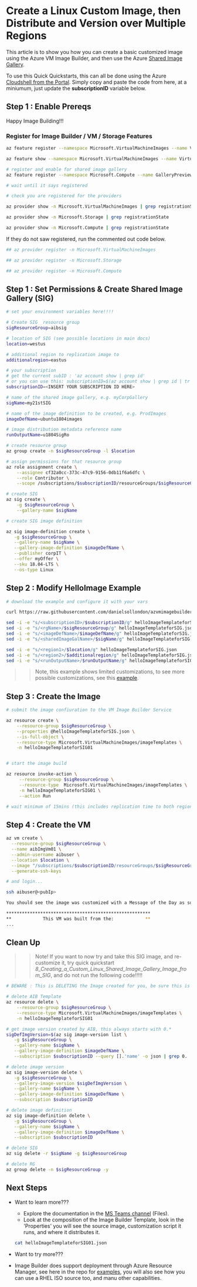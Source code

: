 # Create a Linux Custom Image, then Distribute and Version over Multiple Regions

This article is to show you how you can create a basic customized image using the Azure VM Image Builder, and then use the Azure [Shared Image Gallery](https://docs.microsoft.com/en-us/azure/virtual-machines/windows/shared-image-galleries).

To use this Quick Quickstarts, this can all be done using the Azure [Cloudshell from the Portal](https://azure.microsoft.com/en-us/features/cloud-shell/). Simply copy and paste the code from here, at a miniumum, just update the **subscriptionID** variable below.

## Step 1 : Enable Prereqs

Happy Image Building!!!

### Register for Image Builder / VM / Storage Features
```bash
az feature register --namespace Microsoft.VirtualMachineImages --name VirtualMachineTemplatePreview

az feature show --namespace Microsoft.VirtualMachineImages --name VirtualMachineTemplatePreview | grep state

# register and enable for shared image gallery
az feature register --namespace Microsoft.Compute --name GalleryPreview

# wait until it says registered

# check you are registered for the providers

az provider show -n Microsoft.VirtualMachineImages | grep registrationState

az provider show -n Microsoft.Storage | grep registrationState

az provider show -n Microsoft.Compute | grep registrationState
```

If they do not saw registered, run the commented out code below.
```bash
## az provider register -n Microsoft.VirtualMachineImages

## az provider register -n Microsoft.Storage

## az provider register -n Microsoft.Compute

```

## Step 1 : Set Permissions & Create Shared Image Gallery (SIG)

```bash
# set your environment variables here!!!!

# Create SIG  resource group
sigResourceGroup=aibsig

# location of SIG (see possible locations in main docs)
location=westus

# additional region to replication image to
additionalregion=eastus

# your subscription
# get the current subID : 'az account show | grep id'
# or you can use this: subscriptionID=$(az account show | grep id | tr -d '",' | cut -c7-)
subscriptionID=<INSERT YOUR SUBSCRIPTION ID HERE>

# name of the shared image gallery, e.g. myCorpGallery
sigName=my21stSIG

# name of the image definition to be created, e.g. ProdImages
imageDefName=ubuntu1804images

# image distribution metadata reference name
runOutputName=u1804SigRo

# create resource group
az group create -n $sigResourceGroup -l $location

# assign permissions for that resource group
az role assignment create \
    --assignee cf32a0cc-373c-47c9-9156-0db11f6a6dfc \
    --role Contributor \
    --scope /subscriptions/$subscriptionID/resourceGroups/$sigResourceGroup

# create SIG
az sig create \
    -g $sigResourceGroup \
    --gallery-name $sigName

# create SIG image definition

az sig image-definition create \
   -g $sigResourceGroup \
   --gallery-name $sigName \
   --gallery-image-definition $imageDefName \
   --publisher corpIT \
   --offer myOffer \
   --sku 18.04-LTS \
   --os-type Linux

```


## Step 2 : Modify HelloImage Example

```bash
# download the example and configure it with your vars

curl https://raw.githubusercontent.com/danielsollondon/azvmimagebuilder/master/quickquickstarts/1_Creating_a_Custom_Linux_Shared_Image_Gallery_Image/helloImageTemplateforSIG.json -o helloImageTemplateforSIG.json

sed -i -e "s/<subscriptionID>/$subscriptionID/g" helloImageTemplateforSIG.json
sed -i -e "s/<rgName>/$sigResourceGroup/g" helloImageTemplateforSIG.json
sed -i -e "s/<imageDefName>/$imageDefName/g" helloImageTemplateforSIG.json
sed -i -e "s/<sharedImageGalName>/$sigName/g" helloImageTemplateforSIG.json

sed -i -e "s/<region1>/$location/g" helloImageTemplateforSIG.json
sed -i -e "s/<region2>/$additionalregion/g" helloImageTemplateforSIG.json
sed -i -e "s/<runOutputName>/$runOutputName/g" helloImageTemplateforSIG.json

```
>> Note, this example shows limited customizations, to see more possible customizations, see this [example](./0_Creating_a_Custom_Linux_Managed_Image).

## Step 3 : Create the Image

```bash
# submit the image confiuration to the VM Image Builder Service

az resource create \
    --resource-group $sigResourceGroup \
    --properties @helloImageTemplateforSIG.json \
    --is-full-object \
    --resource-type Microsoft.VirtualMachineImages/imageTemplates \
    -n helloImageTemplateforSIG01


# start the image build

az resource invoke-action \
     --resource-group $sigResourceGroup \
     --resource-type  Microsoft.VirtualMachineImages/imageTemplates \
     -n helloImageTemplateforSIG01 \
     --action Run 

# wait minimum of 15mins (this includes replication time to both regions)
```


## Step 4 : Create the VM

```bash
az vm create \
  --resource-group $sigResourceGroup \
  --name aibImgVm01 \
  --admin-username aibuser \
  --location $location \
  --image "/subscriptions/$subscriptionID/resourceGroups/$sigResourceGroup/providers/Microsoft.Compute/galleries/$sigName/images/$imageDefName/versions/latest" \
  --generate-ssh-keys

# and login...

ssh aibuser@<pubIp>

You should see the image was customized with a Message of the Day as soon as your SSH connection is established!

*******************************************************
**            This VM was built from the:            **
...

```

## Clean Up
>>Note! If you want to now try and take this SIG image, and re-customize it, try quick quickstart *8_Creating_a_Custom_Linux_Shared_Image_Gallery_Image_from_SIG*, and do not run the following code!!!!!

```bash
# BEWARE : This is DELETING the Image created for you, be sure this is what you want!!!

# delete AIB Template
az resource delete \
    --resource-group $sigResourceGroup \
    --resource-type Microsoft.VirtualMachineImages/imageTemplates \
    -n helloImageTemplateforSIG01

# get image version created by AIB, this always starts with 0.*
sigDefImgVersion=$(az sig image-version list \
   -g $sigResourceGroup \
   --gallery-name $sigName \
   --gallery-image-definition $imageDefName \
   --subscription $subscriptionID --query [].'name' -o json | grep 0. | tr -d '"')

# delete image version
az sig image-version delete \
   -g $sigResourceGroup \
   --gallery-image-version $sigDefImgVersion \
   --gallery-name $sigName \
   --gallery-image-definition $imageDefName \
   --subscription $subscriptionID

# delete image definition
az sig image-definition delete \
   -g $sigResourceGroup \
   --gallery-name $sigName \
   --gallery-image-definition $imageDefName \
   --subscription $subscriptionID

# delete SIG
az sig delete -r $sigName -g $sigResourceGroup

# delete RG
az group delete -n $sigResourceGroup -y

```

## Next Steps
* Want to learn more???
    * Explore the documentation in the [MS Teams channel](https://teams.microsoft.com/l/channel/19%3a03e8b2922c5b44eaaaf3d0c7cd1ff448%40thread.skype/General?groupId=a82ee7e2-b2cc-49e6-967d-54da8319979d&tenantId=72f988bf-86f1-41af-91ab-2d7cd011db47) (Files).
    * Look at the composition of the Image Builder Template, look in the 'Properties' you will see the source image, customization script it runs, and where it distributes it.

    ```bash
    cat helloImageTemplateforSIG01.json
    ```

* Want to try more???
* Image Builder does support deployment through Azure Resource Manager, see here in the repo for [examples](https://github.com/danielsollondon/azvmimagebuilder/tree/master/armTemplates), you will also see how you can use a RHEL ISO source too, and manu other capabilities.
